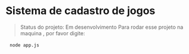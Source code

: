 <h1>Sistema de cadastro de jogos</h1>

> Status do projeto: Em desenvolvimento
Para rodar esse projeto na maquina , por favor digite:
 
` ` `
node app.js
` ` `
